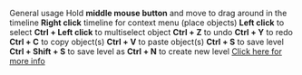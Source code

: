 General usage
Hold **middle mouse button** and move to drag around in the timeline
**Right click** timeline for context menu (place objects)
**Left click** to select
**Ctrl + Left click** to multiselect object 
**Ctrl + Z** to undo
**Ctrl + Y** to redo
**Ctrl + C** to copy object(s)
**Ctrl + V** to paste object(s)
**Ctrl + S** to save level
**Ctrl + Shift + S** to save level as
**Ctrl + N** to create new level
[Click here for more info](https://www.youtube.com/watch?v=dQw4w9WgXcQ)